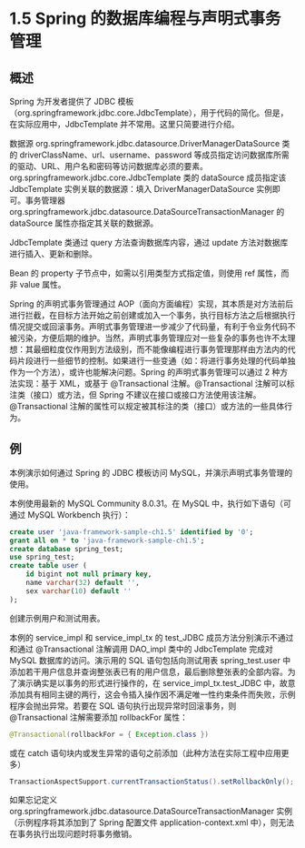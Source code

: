 # 1.5 Spring 的数据库编程与声明式事务管理

## 概述

Spring 为开发者提供了 JDBC 模板（org.springframework.jdbc.core.JdbcTemplate），用于代码的简化。但是，在实际应用中，JdbcTemplate 并不常用。这里只简要进行介绍。

数据源 org.springframework.jdbc.datasource.DriverManagerDataSource 类的 driverClassName、url、username、password 等成员指定访问数据库所需的驱动、URL、用户名和密码等访问数据库必须的要素。org.springframework.jdbc.core.JdbcTemplate 类的 dataSource 成员指定该 JdbcTemplate 实例关联的数据源：填入 DriverManagerDataSource 实例即可。事务管理器 org.springframework.jdbc.datasource.DataSourceTransactionManager 的 dataSource 属性亦指定其关联的数据源。

JdbcTemplate 类通过 query 方法查询数据库内容，通过 update 方法对数据库进行插入、更新和删除。

Bean 的 property 子节点中，如需以引用类型方式指定值，则使用 ref 属性，而非 value 属性。

Spring 的声明式事务管理通过 AOP（面向方面编程）实现，其本质是对方法前后进行拦截，在目标方法开始之前创建或加入一个事务，执行目标方法之后根据执行情况提交或回滚事务。声明式事务管理进一步减少了代码量，有利于令业务代码不被污染，方便后期的维护。当然，声明式事务管理应对一些复杂的事务也许不太理想：其最细粒度仅作用到方法级别，而不能像编程进行事务管理那样由方法内的代码片段进行一些细节的控制。如果进行一些变通（如：将进行事务处理的代码单独作为一个方法），或许也能解决问题。Spring 的声明式事务管理可以通过 2 种方法实现：基于 XML，或基于 @Transactional 注解。@Transactional 注解可以标注类（接口）或方法，但 Spring 不建议在接口或接口方法使用该注解。@Transactional 注解的属性可以规定被其标注的类（接口）或方法的一些具体行为。

## 例

本例演示如何通过 Spring 的 JDBC 模板访问 MySQL，并演示声明式事务管理的使用。

本例使用最新的 MySQL Community 8.0.31。在 MySQL 中，执行如下语句（可通过 MySQL Workbench 执行）：

```sql
create user 'java-framework-sample-ch1.5' identified by '0';
grant all on * to 'java-framework-sample-ch1.5';
create database spring_test;
use spring_test;
create table user (
	id bigint not null primary key,
    name varchar(32) default '',
    sex varchar(10) default ''
);
```

创建示例用户和测试用表。

本例的 service_impl 和 service_impl_tx 的 test_JDBC 成员方法分别演示不通过和通过 @Transactional 注解调用 DAO_impl 类中的 JdbcTemplate 完成对 MySQL 数据库的访问。演示用的 SQL 语句包括向测试用表 spring_test.user 中添加若干用户信息并查询整张表已有的用户信息，最后删除整张表的全部内容。为了演示确实是以事务的形式进行操作的，在 service_impl_tx.test_JDBC 中，故意添加具有相同主键的两行，这会令插入操作因不满足唯一性约束条件而失败，示例程序会抛出异常。若要在 SQL 语句执行出现异常时回滚事务，则 @Transactional 注解需要添加 rollbackFor 属性：

```java
@Transactional(rollbackFor = { Exception.class })
```

或在 catch 语句块内或发生异常的语句之前添加（此种方法在实际工程中应用更多）

```java
TransactionAspectSupport.currentTransactionStatus().setRollbackOnly();
```

如果忘记定义 org.springframework.jdbc.datasource.DataSourceTransactionManager 实例（示例程序将其添加到了 Spring 配置文件 application-context.xml 中），则无法在事务执行出现问题时将事务撤销。
